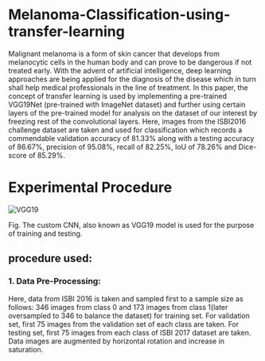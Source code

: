 # Melanoma-Classification-using-transfer-learning

Malignant melanoma is a form of skin cancer that develops from melanocytic cells in the human body and can prove to be dangerous if not treated early. With the advent of artificial intelligence, deep learning approaches are being applied for the diagnosis of the disease which in turn shall help medical professionals in the line of treatment.  In this paper, the concept of transfer learning is used by implementing a pre-trained VGG19Net (pre-trained with ImageNet dataset) and further using certain layers of the pre-trained model for analysis on the dataset of our interest by freezing rest of the convolutional layers. Here, images from the ISBI2016 challenge dataset are taken and used for classification which records a commendable validation accuracy of 81.33% along with a testing accuracy of 86.67%, precision of 95.08%, recall of 82.25%, IoU of 78.26% and Dice-score of 85.29%.

# Experimental Procedure

![VGG19](https://user-images.githubusercontent.com/66628385/89116017-a1120e80-d4ac-11ea-881c-830625a73062.PNG)

Fig. The custom CNN, also known as VGG19 model is used for the purpose of training and testing.

## procedure used:
### 1. Data Pre-Processing:
Here, data from ISBI 2016 is taken and sampled first to a sample size as follows:
346 images from class 0 and 173 images from class 1(later oversampled to 346 to balance the dataset) for training set.
For validation set, first 75 images from the validation set of each class are taken.
For testing set, first 75 images from each class of ISBI 2017 dataset are taken.
Data images are augmented by horizontal rotation and increase in saturation.


